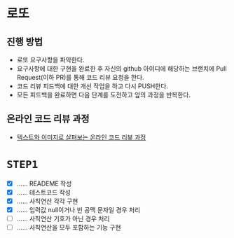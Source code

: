 # 로또
## 진행 방법
* 로또 요구사항을 파악한다.
* 요구사항에 대한 구현을 완료한 후 자신의 github 아이디에 해당하는 브랜치에 Pull Request(이하 PR)를 통해 코드 리뷰 요청을 한다.
* 코드 리뷰 피드백에 대한 개선 작업을 하고 다시 PUSH한다.
* 모든 피드백을 완료하면 다음 단계를 도전하고 앞의 과정을 반복한다.

## 온라인 코드 리뷰 과정
* [텍스트와 이미지로 살펴보는 온라인 코드 리뷰 과정](https://github.com/next-step/nextstep-docs/tree/master/codereview)


# `STEP1`
- [X] ...... READEME 작성
- [X] ...... 테스트코드 작성
- [X] ...... 사칙연산 각각 구현
- [X] ...... 입력값 null이거나 빈 공맥 문자일 경우 처리
- [ ] ...... 사칙연산 기호가 아닌 경우 처리
- [ ] ...... 사칙연산을 모두 포함하는 기능 구현
